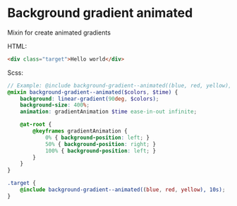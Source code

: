 # Background gradient animated
Mixin for create animated gradients

HTML:
```html
<div class="target">Hello world</div>
```

Scss:
```scss
// Example: @include background-gradient--animated((blue, red, yellow), 10s);
@mixin background-gradient--animated($colors, $time) {
	background: linear-gradient(90deg, $colors);
	background-size: 400%;
	animation: gradientAnimation $time ease-in-out infinite;

	@at-root {
		@keyframes gradientAnimation {
			0% { background-position: left; }
			50% { background-position: right; }
			100% { background-position: left; }
		}
	}
}
```

```scss
.target {
	@include background-gradient--animated((blue, red, yellow), 10s);
}
```
